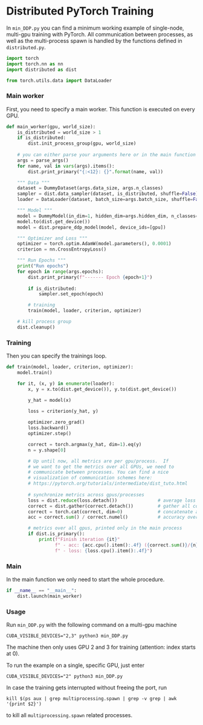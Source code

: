# Distributed PyTorch Training


In `min_DDP.py` you can find a minimum working example of single-node, multi-gpu training with PyTorch.
All communication between processes, as well as the multi-process spawn is handled by the functions defined
in `distributed.py`.

```python
import torch
import torch.nn as nn
import distributed as dist

from torch.utils.data import DataLoader
```

### Main worker
First, you need to specify a main worker. This function is executed on every GPU.

```python
def main_worker(gpu, world_size):
    is_distributed = world_size > 1
    if is_distributed:
        dist.init_process_group(gpu, world_size)
    
    # you can either parse your arguments here or in the main function
    args = parse_args()
    for name, val in vars(args).items():
        dist.print_primary("{:<12}: {}".format(name, val))

    """ Data """
    dataset = DummyDataset(args.data_size, args.n_classes)
    sampler = dist.data_sampler(dataset, is_distributed, shuffle=False)
    loader = DataLoader(dataset, batch_size=args.batch_size, shuffle=False)

    """ Model """
    model = DummyModel(in_dim=1, hidden_dim=args.hidden_dim, n_classes=args.n_classes)
    model.to(dist.get_device())
    model = dist.prepare_ddp_model(model, device_ids=[gpu])

    """ Optimizer and Loss """
    optimizer = torch.optim.AdamW(model.parameters(), 0.0001)
    criterion = nn.CrossEntropyLoss()

    """ Run Epochs """
    print("Run epochs")
    for epoch in range(args.epochs):
        dist.print_primary(f"------- Epoch {epoch+1}")
        
        if is_distributed:
            sampler.set_epoch(epoch)

        # training
        train(model, loader, criterion, optimizer)

    # kill process group
    dist.cleanup()
```

### Training
Then you can specify the trainings loop.

```python
def train(model, loader, criterion, optimizer):
    model.train()

    for it, (x, y) in enumerate(loader):
        x, y = x.to(dist.get_device()), y.to(dist.get_device())

        y_hat = model(x)
    
        loss = criterion(y_hat, y)

        optimizer.zero_grad()
        loss.backward()
        optimizer.step()

        correct = torch.argmax(y_hat, dim=1).eq(y)
        n = y.shape[0]

        # Up until now, all metrics are per gpu/process.  If
        # we want to get the metrics over all GPUs, we need to
        # communicate between processes. You can find a nice
        # visualization of communication schemes here:
        # https://pytorch.org/tutorials/intermediate/dist_tuto.html
        
        # synchronize metrics across gpus/processes
        loss = dist.reduce(loss.detach())               # average loss
        correct = dist.gather(correct.detach())         # gather all correct predictions
        correct = torch.cat(correct, dim=0)             # concatenate all correct predictions
        acc = correct.sum() / correct.numel()           # accuracy over all gpus/processes

        # metrics over all gpus, printed only in the main process
        if dist.is_primary():
            print(f"Finish iteration {it}"
                  f" - acc: {acc.cpu().item():.4f} ({correct.sum()}/{n})"
                  f" - loss: {loss.cpu().item():.4f}")
```

### Main
In the main function we only need to start the whole procedure.

```python
if __name__ == "__main__":
    dist.launch(main_worker)
```

### Usage

Run `min_DDP.py` with the following command on a multi-gpu machine
```
CUDA_VISIBLE_DEVICES="2,3" python3 min_DDP.py
```

The machine then only uses GPU 2 and 3 for training (attention: index starts at 0).

To run the example on a single, specific GPU, just enter
```
CUDA_VISIBLE_DEVICES="2" python3 min_DDP.py
```

In case the training gets interrupted without freeing the port, run
```
kill $(ps aux | grep multiprocessing.spawn | grep -v grep | awk '{print $2}')
```
to kill all `multiprocessing.spawn` related processes. 

